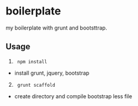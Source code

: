 boilerplate
===========

my boilerplate with grunt and bootsttrap.

## Usage

1. ` npm install` 
 - install grunt, jquery, bootstrap
2. ` grunt scaffold` 
 - create directory and compile bootstrap less file
